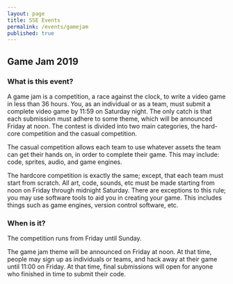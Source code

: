 ```yaml
---
layout: page
title: SSE Events
permalink: /events/gamejam
published: true
---
```


## Game Jam 2019

### What is this event?

A game jam is a competition, a race against the clock, to write a video game in less than 36 hours. You, as an individual or as a team, must submit a complete video game by 11:59 on Saturday night. The only catch is that each submission must adhere to some theme, which will be announced Friday at noon. The contest is divided into two main categories, the hard-core competition and the casual competition.

The casual competition allows each team to use whatever assets the team can get their hands on, in order to complete their game. This may include: code, sprites, audio, and game engines.

The hardcore competition is exactly the same; except, that each team must start from scratch. All art, code, sounds, etc must be made starting from noon on Friday through midnight Saturday. There are exceptions to this rule; you may use software tools to aid you in creating your game. This includes things such as game engines, version control software, etc. 

### When is it?

The competition runs from Friday until Sunday.

The game jam theme will be announced on Friday at noon. At that time, people may sign up as individuals or teams, and hack away at their game until 11:00 on Friday. At that time, final submissions will open for anyone who finished in time to submit their code.